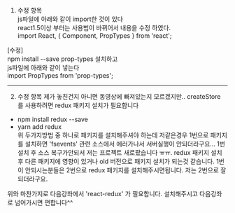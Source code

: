 1. 수정 항목  
js파일에 아래와 같이 import한 것이 있다  
react1.5이상 부터는 사용법이 바뀌어서 내용을 수정 하였다.  
import React, { Component, PropTypes } from 'react';  

[수정]  
npm install --save prop-types 설치하고  
js파일에 아래와 같이 넣는다  
import PropTypes from 'prop-types';  

---------------------------------
2. 수정 항목
제가 놓친건지 아니면 동영상에 빠져있는지 모르겠지만.. createStore 를 사용하려면  redux 패키지 설치가 필요합니다  
 - npm install redux --save  
 - yarn add redux  
위 두가지방법 중 하나로 패키지를 설치해주셔야 하는데 저같은경우 1번으로 패키지를 설치하면 'fsevents' 관련 소스에서 에러가나서 서버실행이 안되더라구요... 1번 설치 후 소스 복구가안되서 저는 프로젝트 새로팠습니다 ㅠㅠ. redux 패키지 설치후 다른 패키지에 영향이 있거나 old 버전으로 패키지 설치가 되는것 같습니다. 1번이 안되시는분들은 2번으로 redux 패키지를 설치해주시면됩니다. 저는 2번으로 잘 되더라구요.  


위와 마찬가지로 다음강좌에서 'react-redux' 가 필요합니다. 설치해주시고 다음강좌로 넘어가시면 편합니다^^  
